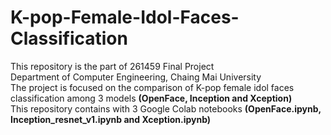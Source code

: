 # K-pop-Female-Idol-Faces-Classification
This repository is the part of 261459 Final Project
<br>Department of Computer Engineering, Chaing Mai University
<br>The project is focused on the comparison of K-pop female idol faces classification among 3 models **(OpenFace, Inception and Xception)**
<br>This repository contains with 3 Google Colab notebooks **(OpenFace.ipynb, Inception_resnet_v1.ipynb and Xception.ipynb)**
